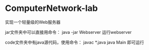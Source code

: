 # ComputerNetwork-lab
实现一个轻量级的Web服务器

jar文件夹中可以直接用命令：
java -jar Webserver 
运行webserver

code文件夹中有java源代码，使用命令：
javac *.java
java Main
即可运行

